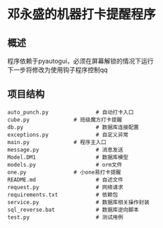 # 邓永盛的机器打卡提醒程序

## 概述

程序依赖于pyautogui，必须在屏幕解锁的情况下运行  
下一步将修改为使用钩子程序控制qq

## 项目结构

```shell
auto_punch.py               # 自动打卡入口
cube.py              # 班级魔方打卡提醒
db.py                       # 数据库连接配置
exceptions.py               # 自定义异常
main.py              # 程序主入口
message.py                  # 消息发送
Model.DM1                   # 数据库模型
models.py                   # orm文件
one.py               # 小one易打卡提醒
README.md                   # 自述文件
request.py                  # 网络请求
requirements.txt            # 依赖包
service.py                  # 数据库相关操作封装
sql_reverse.bat             # 数据库逆向脚本
test.py                     # 测试用例
```